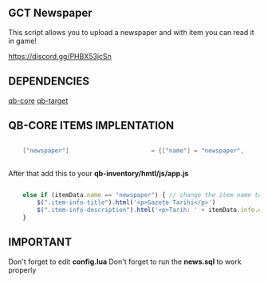 ## GCT Newspaper

This script allows you to upload a newspaper and with item you can read it in game!

https://discord.gg/PHBX53jcSn

## DEPENDENCIES

[qb-core](https://github.com/qbcore-framework/qb-core)
[qb-target](https://github.com/qbcore-framework/qb-target)

## QB-CORE ITEMS IMPLENTATION

```lua

	["newspaper"] 					 	= {["name"] = "newspaper", 			  	  	["label"] = "Gazete", 					["weight"] = 100, 		["type"] = "item", 		["image"] = "newspaper.png", 			["unique"] = true, 	["useable"] = true, 	["shouldClose"] = true, ["rare"] = false,   ["combinable"] = nil,   ["description"] = "Weazel News tarafından posta kutularına atılan gazete (okumak güzeldir)."},
    
```
After that add this to your **qb-inventory/hmtl/js/app.js**
```javascript

	else if (itemData.name == "newspaper") { // change the item name to your item name
        $(".item-info-title").html('<p>Gazete Tarihi</p>')
        $(".item-info-description").html('<p>Tarih: ' + itemData.info.date + '</p>');
	}

```

## IMPORTANT

Don't forget to edit **config.lua**
Don't forget to run the **news.sql** to work properly